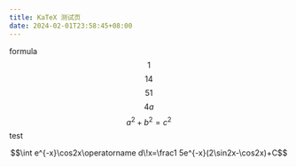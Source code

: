```yaml
---
title: KaTeX 测试页
date: 2024-02-01T23:58:45+08:00
---
```


formula $$1$$ $$14$$ $$51$$ $$4a$$ $$a^2 + b^2 = c^2$$ test

$$\int e^{-x}\cos2x\operatorname d\!x=\frac1 5e^{-x}(2\sin2x-\cos2x)+C$$
